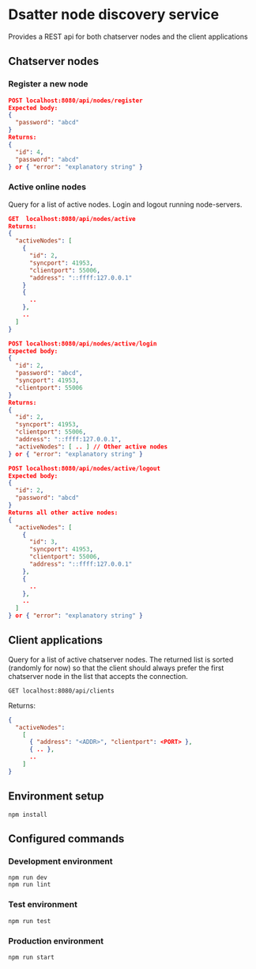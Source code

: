 # Dsatter node discovery service
Provides a REST api for both chatserver nodes and the client applications

## Chatserver nodes
### Register a new node
```json
POST localhost:8080/api/nodes/register
Expected body:
{
  "password": "abcd"
}
Returns:
{
  "id": 4,
  "password": "abcd"
} or { "error": "explanatory string" }
```
### Active online nodes
Query for a list of active nodes. Login and logout running node-servers.
```json
GET  localhost:8080/api/nodes/active
Returns:
{
  "activeNodes": [
    {
      "id": 2,
      "syncport": 41953,
      "clientport": 55006,
      "address": "::ffff:127.0.0.1"
    }
    {
      ..
    },
    ..
  ]
}

POST localhost:8080/api/nodes/active/login
Expected body:
{
  "id": 2,
  "password": "abcd",
  "syncport": 41953,
  "clientport": 55006
}
Returns:
{
  "id": 2,
  "syncport": 41953,
  "clientport": 55006,
  "address": "::ffff:127.0.0.1",
  "activeNodes": [ .. ] // Other active nodes
} or { "error": "explanatory string" }

POST localhost:8080/api/nodes/active/logout
Expected body:
{
  "id": 2,
  "password": "abcd"
}
Returns all other active nodes:
{
  "activeNodes": [
    {
      "id": 3,
      "syncport": 41953,
      "clientport": 55006,
      "address": "::ffff:127.0.0.1"
    },
    {
      ..
    },
    ..
  ]
} or { "error": "explanatory string" }
```

## Client applications
Query for a list of active chatserver nodes. The returned list is sorted (randomly for now) so that the client should always prefer the first chatserver node in the list that accepts the connection.
```
GET localhost:8080/api/clients
```
Returns:
```json
{
  "activeNodes":
    [
      { "address": "<ADDR>", "clientport": <PORT> },
      { .. },
      ..
    ]
}
```
## Environment setup
```
npm install
```
## Configured commands
### Development environment
```
npm run dev
npm run lint
```
### Test environment
```
npm run test
```
### Production environment
```
npm run start
```
